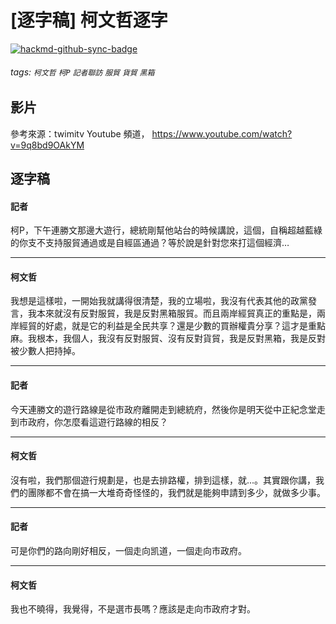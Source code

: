 # [逐字稿] 柯文哲逐字

[![hackmd-github-sync-badge](https://hackmd.io/E-lVAFeIROS_DxY0ZI4yOA/badge)](https://hackmd.io/E-lVAFeIROS_DxY0ZI4yOA)


###### tags: `柯文哲` `柯P` `記者聯訪` `服貿` `貨貿` `黑箱`

## 影片

參考來源：twimitv Youtube 頻道， https://www.youtube.com/watch?v=9q8bd9OAkYM


## 逐字稿

#### 記者

柯P，下午連勝文那邊大遊行，總統剛幫他站台的時候講說，這個，自稱超越藍綠的你支不支持服貿通過或是自經區通過？等於說是針對您來打這個經濟…

---

#### 柯文哲

我想是這樣啦，一開始我就講得很清楚，我的立場啦，我沒有代表其他的政黨發言，我本來就沒有反對服貿，我是反對黑箱服貿。而且兩岸經貿真正的重點是，兩岸經貿的好處，就是它的利益是全民共享？還是少數的買辦權貴分享？這才是重點麻。我根本，我個人，我沒有反對服貿、沒有反對貨貿，我是反對黑箱，我是反對被少數人把持掉。

---

#### 記者

今天連勝文的遊行路線是從市政府離開走到總統府，然後你是明天從中正紀念堂走到市政府，你怎麼看這遊行路線的相反？

---

#### 柯文哲

沒有啦，我們那個遊行規劃是，也是去排路權，排到這樣，就...。其實跟你講，我們的團隊都不會在搞一大堆奇奇怪怪的，我們就是能夠申請到多少，就做多少事。

---

#### 記者

可是你們的路向剛好相反，一個走向凯道，一個走向市政府。

---

#### 柯文哲

我也不曉得，我覺得，不是選市長嗎？應該是走向市政府才對。

